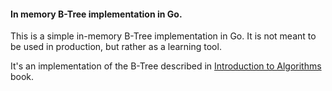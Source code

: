 #### In memory B-Tree implementation in Go.

This is a simple in-memory B-Tree implementation in Go. It is not meant to be used in production, but rather as a
learning tool.

It's an implementation of the B-Tree described
in [Introduction to Algorithms](http://mitpress.mit.edu/9780262046305/introduction-to-algorithms/) book.
